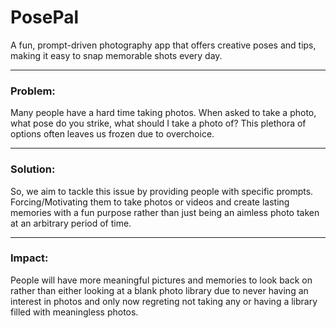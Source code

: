 # PosePal   

A fun, prompt-driven photography app that offers creative poses and tips, making it easy to snap memorable shots every day.

---

### Problem:
Many people have a hard time taking photos. When asked to take a photo, what pose do you strike, what should I take a photo of? This plethora of options often leaves us frozen due to overchoice. 

---

### Solution:
So, we aim to tackle this issue by providing people with specific prompts. Forcing/Motivating them to take photos or videos and create lasting memories with a fun purpose rather than just being an aimless photo taken at an arbitrary period of time.

---

### Impact:
People will have more meaningful pictures and memories to look back on rather than either looking at a blank photo library due to never having an interest in photos and only now regreting not taking any or having a library filled with meaningless photos.
